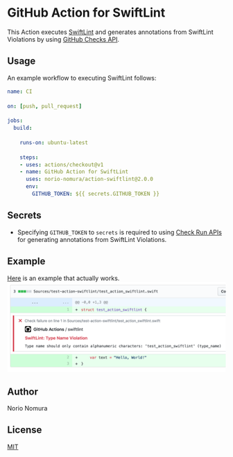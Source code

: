 # GitHub Action for SwiftLint

This Action executes [SwiftLint](https://github.com/realm/SwiftLint) and generates annotations from SwiftLint Violations by using [GitHub Checks API](https://blog.github.com/2018-05-07-introducing-checks-api/).

## Usage

An example workflow to executing SwiftLint follows:

```yaml
name: CI

on: [push, pull_request]

jobs:
  build:

    runs-on: ubuntu-latest
    
    steps:
    - uses: actions/checkout@v1
    - name: GitHub Action for SwiftLint
      uses: norio-nomura/action-swiftlint@2.0.0
      env:
        GITHUB_TOKEN: ${{ secrets.GITHUB_TOKEN }}
```

## Secrets

- Specifying `GITHUB_TOKEN` to `secrets` is required to using [Check Run APIs](https://developer.github.com/v3/checks/runs/) for generating annotations from SwiftLint Violations.

## Example
[Here](https://github.com/norio-nomura/test-action-swiftlint/pull/1/files#annotation_9749095) is an example that actually works.
![screenshot](screenshot.png)

## Author

Norio Nomura

## License

[MIT](LICENSE)
